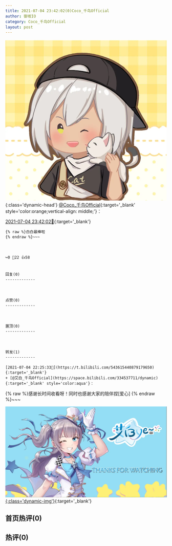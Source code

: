 ```yaml
---
title: 2021-07-04 23:42:02(0)Coco_千鸟Official
author: 御坂IO
category: Coco_千鸟Official
layout: post
---
```


![img](/images/85e485bc0dbd0cde4d15f24d7cffe9704618ad10.jpg){:class='dynamic-head'}
[@Coco_千鸟Official](https://space.bilibili.com/1891728206/dynamic){:target='_blank' style='color:orange;vertical-align: middle;'}：

[2021-07-04 23:42:02🔗](https://t.bilibili.com/543635150491596520){:target='_blank'}

~~~
{% raw %}白白最棒啦
{% endraw %}~~~



↪️0 💬22 👍58


回复(0)
-------------



点赞(0)
-------------



置顶(0)
-------------



转发(1)
-------------

[2021-07-04 22:25:33🔗](https://t.bilibili.com/543615440879179650){:target='_blank'}
+ [@艾白_千鸟Official](https://space.bilibili.com/334537711/dynamic){:target='_blank' style='color:aqua'}：
~~~
{% raw %}感谢长时间收看呀！同时也感谢大家的陪伴捏[爱心]
{% endraw %}~~~


[![img](/images/8275b5ddc1abcce4999ce685a14794be75332a21.png){:class='dynamic-img'}](/images/8275b5ddc1abcce4999ce685a14794be75332a21.png){:target='_blank'}




首页热评(0)
-------------



热评(0)
-------------



